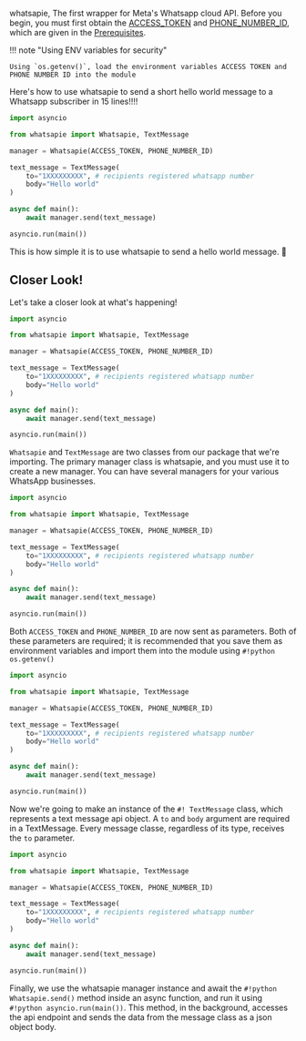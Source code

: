 whatsapie, The first wrapper for Meta's Whatsapp cloud API. Before you begin, you must first obtain the [ACCESS_TOKEN](#) and [PHONE_NUMBER_ID](#), which are given in the [Prerequisites](/whatsapie/#prerequisites).

!!! note "Using ENV variables for security"

    Using `os.getenv()`, load the environment variables ACCESS TOKEN and PHONE NUMBER ID into the module

Here's how to use whatsapie to send a short hello world message to a Whatsapp subscriber in 15 lines!!!!

```py title="hello_world.py" linenums="1"
import asyncio

from whatsapie import Whatsapie, TextMessage

manager = Whatsapie(ACCESS_TOKEN, PHONE_NUMBER_ID)

text_message = TextMessage(
    to="1XXXXXXXXX", # recipients registered whatsapp number
    body="Hello world"
)

async def main():
    await manager.send(text_message)

asyncio.run(main())
```

This is how simple it is to use whatsapie to send a hello world message. 🥳

## Closer Look!

Let's take a closer look at what's happening!

```py title="hello_world.py" linenums="1" hl_lines="3"
import asyncio

from whatsapie import Whatsapie, TextMessage

manager = Whatsapie(ACCESS_TOKEN, PHONE_NUMBER_ID)

text_message = TextMessage(
    to="1XXXXXXXXX", # recipients registered whatsapp number
    body="Hello world"
)

async def main():
    await manager.send(text_message)

asyncio.run(main())
```

`Whatsapie` and `TextMessage` are two classes from our package that we're importing. The primary manager class is whatsapie, and you must use it to create a new manager. You can have several managers for your various WhatsApp businesses.

```py title="hello_world.py" linenums="1" hl_lines="5"
import asyncio

from whatsapie import Whatsapie, TextMessage

manager = Whatsapie(ACCESS_TOKEN, PHONE_NUMBER_ID)

text_message = TextMessage(
    to="1XXXXXXXXX", # recipients registered whatsapp number
    body="Hello world"
)

async def main():
    await manager.send(text_message)

asyncio.run(main())
```

Both `ACCESS_TOKEN` and `PHONE_NUMBER_ID` are now sent as parameters. Both of these parameters are required; it is recommended that you save them as environment variables and import them into the module using `#!python os.getenv()`

```py title="hello_world.py" linenums="1" hl_lines="7 8 9 10"
import asyncio

from whatsapie import Whatsapie, TextMessage

manager = Whatsapie(ACCESS_TOKEN, PHONE_NUMBER_ID)

text_message = TextMessage(
    to="1XXXXXXXXX", # recipients registered whatsapp number
    body="Hello world"
)

async def main():
    await manager.send(text_message)

asyncio.run(main())
```

Now we're going to make an instance of the `#! TextMessage` class, which represents a text message api object. A `to` and `body` argument are required in a TextMessage. Every message classe, regardless of its type, receives the `to` parameter.

```py title="hello_world.py" linenums="1" hl_lines="12 13 14 15"
import asyncio

from whatsapie import Whatsapie, TextMessage

manager = Whatsapie(ACCESS_TOKEN, PHONE_NUMBER_ID)

text_message = TextMessage(
    to="1XXXXXXXXX", # recipients registered whatsapp number
    body="Hello world"
)

async def main():
    await manager.send(text_message)

asyncio.run(main())
```

Finally, we use the whatsapie manager instance and await the `#!python Whatsapie.send()` method inside an async function, and run it using `#!python asyncio.run(main())`. This method, in the background, accesses the api endpoint and sends the data from the message class as a json object body.
